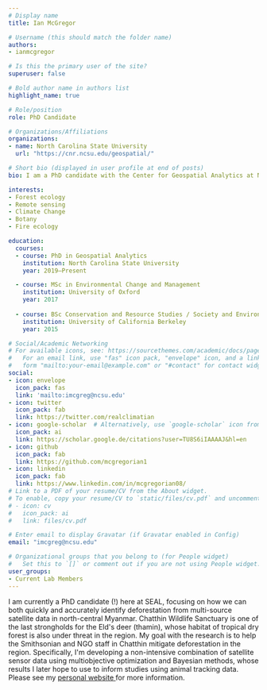 ```yaml
---
# Display name
title: Ian McGregor

# Username (this should match the folder name)
authors:
- ianmcgregor

# Is this the primary user of the site?
superuser: false

# Bold author name in authors list
highlight_name: true

# Role/position
role: PhD Candidate

# Organizations/Affiliations
organizations:
- name: North Carolina State University
  url: "https://cnr.ncsu.edu/geospatial/"

# Short bio (displayed in user profile at end of posts)
bio: I am a PhD candidate with the Center for Geospatial Analytics at North Carolina State University.

interests:
- Forest ecology
- Remote sensing
- Climate Change
- Botany
- Fire ecology

education:
  courses:
  - course: PhD in Geospatial Analytics
    institution: North Carolina State University
    year: 2019–Present

  - course: MSc in Environmental Change and Management
    institution: University of Oxford
    year: 2017
    
  - course: BSc Conservation and Resource Studies / Society and Environment
    institution: University of California Berkeley
    year: 2015

# Social/Academic Networking
# For available icons, see: https://sourcethemes.com/academic/docs/page-builder/#icons
#   For an email link, use "fas" icon pack, "envelope" icon, and a link in the
#   form "mailto:your-email@example.com" or "#contact" for contact widget.
social:
- icon: envelope
  icon_pack: fas
  link: 'mailto:imcgreg@ncsu.edu'
- icon: twitter
  icon_pack: fab
  link: https://twitter.com/realclimatian
- icon: google-scholar  # Alternatively, use `google-scholar` icon from `ai` icon pack
  icon_pack: ai
  link: https://scholar.google.de/citations?user=TU8S6iIAAAAJ&hl=en
- icon: github
  icon_pack: fab
  link: https://github.com/mcgregorian1
- icon: linkedin
  icon_pack: fab
  link: https://www.linkedin.com/in/mcgregorian08/
# Link to a PDF of your resume/CV from the About widget.
# To enable, copy your resume/CV to `static/files/cv.pdf` and uncomment the lines below.
# - icon: cv
#   icon_pack: ai
#   link: files/cv.pdf

# Enter email to display Gravatar (if Gravatar enabled in Config)
email: "imcgreg@ncsu.edu"

# Organizational groups that you belong to (for People widget)
#   Set this to `[]` or comment out if you are not using People widget.
user_groups:
- Current Lab Members
---
```


I am currently a PhD candidate (!) here at SEAL, focusing on how we can both quickly and accurately identify deforestation from multi-source satellite data in north-central Myanmar. Chatthin Wildlife Sanctuary is one of the last strongholds for the Eld's deer (thamin), whose habitat of tropical dry forest is also under threat in the region. My goal with the research is to help the Smithsonian and NGO staff in Chatthin mitigate deforestation in the region. Specifically, I'm developing a non-intensive combination of satellite sensor data using multiobjective optimization and Bayesian methods, whose results I later hope to use to inform studies using animal tracking data. Please see my <a href = "https://ianmcgregor.netlify.app/"> personal website </a>for more information.
